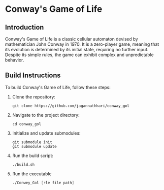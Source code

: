 # Conway's Game of Life

## Introduction

Conway's Game of Life is a classic cellular automaton devised by mathematician John Conway in 1970. It is a zero-player game, meaning that its evolution is determined by its initial state, requiring no further input. Despite its simple rules, the game can exhibit complex and unpredictable behavior.

## Build Instructions

To build Conway's Game of Life, follow these steps:

1. Clone the repository:

    ```
    git clone https://github.com/jagannathhari/conway_gol
    ```

2. Navigate to the project directory:

    ```
    cd conway_gol
    ```

3. Initialize and update submodules:

    ```
    git submodule init
    git submodule update
    ```

4. Run the build script:

    ```
    ./build.sh
    ```

3. Run the executable 
    ```
    ./Conwey_Gol [rle file path]
    ```
